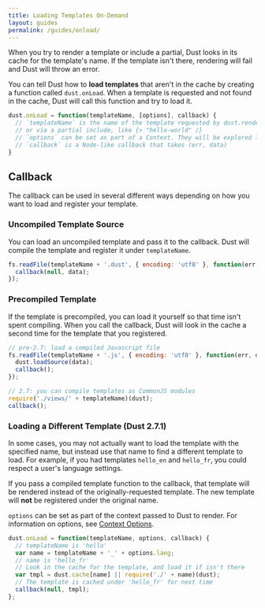 ```yaml
---
title: Loading Templates On-Demand
layout: guides
permalink: /guides/onload/
---
```

When you try to render a template or include a partial, Dust looks in its cache for the template's name. If the template isn't there, rendering will fail and Dust will throw an error.

You can tell Dust how to **load templates** that aren't in the cache by creating a function called `dust.onLoad`. When a template is requested and not found in the cache, Dust will call this function and try to load it.

```js
dust.onLoad = function(templateName, [options], callback) {
  // `templateName` is the name of the template requested by dust.render / dust.stream
  // or via a partial include, like {> "hello-world" /}
  // `options` can be set as part of a Context. They will be explored later
  // `callback` is a Node-like callback that takes (err, data)
}
```

## Callback

The callback can be used in several different ways depending on how you want to load and register your template.

### Uncompiled Template Source

You can load an uncompiled template and pass it to the callback. Dust will compile the template and register it under `templateName`.

```js
fs.readFile(templateName + '.dust', { encoding: 'utf8' }, function(err, data) {
  callback(null, data);
});
```

### Precompiled Template

If the template is precompiled, you can load it yourself so that time isn't spent compiling. When you call the callback, Dust will look in the cache a second time for the template that you registered.

```js
// pre-2.7: load a compiled Javascript file
fs.readFile(templateName + '.js', { encoding: 'utf8' }, function(err, data) {
  dust.loadSource(data);
  callback();
});
```

```js
// 2.7: you can compile templates as CommonJS modules
require('./views/' + templateName)(dust);
callback();
```

### Loading a Different Template (Dust 2.7.1)

In some cases, you may not actually want to load the template with the specified name, but instead use that name to find a different template to load. For example, if you had templates `hello_en` and `hello_fr`, you could respect a user's language settings.

If you pass a compiled template function to the callback, that template will be rendered instead of the originally-requested template. The new template will **not** be registered under the original name.

`options` can be set as part of the context passed to Dust to render. For information on options, see [Context Options](/guides/contexts/#context-options-dust-271).

```js
dust.onLoad = function(templateName, options, callback) {
  // templateName is 'hello'
  var name = templateName + '_' + options.lang;
  // name is 'hello_fr'
  // Look in the cache for the template, and load it if isn't there
  var tmpl = dust.cache[name] || require('./' + name)(dust);
  // The template is cached under 'hello_fr' for next time
  callback(null, tmpl);
};
```
